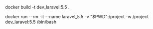 docker build -t dev_laravel:5.5 .

docker run --rm -it --name laravel_5.5 -v "$PWD":/project -w /project dev_laravel:5.5 /bin/bash
